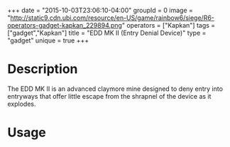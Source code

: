 +++
date = "2015-10-03T23:06:10-04:00"
groupId = 0
image = "http://static9.cdn.ubi.com/resource/en-US/game/rainbow6/siege/R6-operators-gadget-kapkan_229894.png"
operators = ["Kapkan"]
tags = ["gadget","Kapkan"]
title = "EDD MK II (Entry Denial Device)"
type = "gadget"
unique = true
+++

# Description

The EDD MK II is an advanced claymore mine designed to deny entry into entryways that offer little escape from the shrapnel of the device as it explodes.

# Usage
